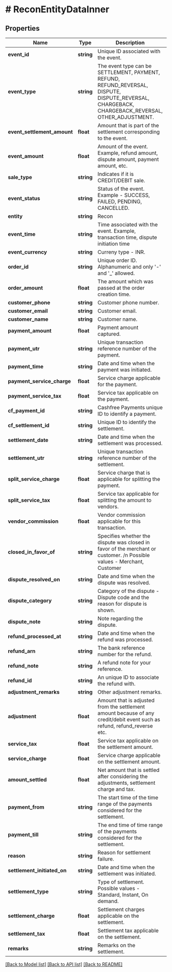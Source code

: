 # # ReconEntityDataInner

## Properties

Name | Type | Description | Notes
------------ | ------------- | ------------- | -------------
**event_id** | **string** | Unique ID associated with the event. | [optional]
**event_type** | **string** | The event type can be SETTLEMENT, PAYMENT, REFUND, REFUND_REVERSAL, DISPUTE, DISPUTE_REVERSAL, CHARGEBACK, CHARGEBACK_REVERSAL, OTHER_ADJUSTMENT. | [optional]
**event_settlement_amount** | **float** | Amount that is part of the settlement corresponding to the event. | [optional]
**event_amount** | **float** | Amount of the event. Example, refund amount, dispute amount, payment amount, etc. | [optional]
**sale_type** | **string** | Indicates if it is CREDIT/DEBIT sale. | [optional]
**event_status** | **string** | Status of the event. Example - SUCCESS, FAILED, PENDING, CANCELLED. | [optional]
**entity** | **string** | Recon | [optional]
**event_time** | **string** | Time associated with the event. Example, transaction time, dispute initiation time | [optional]
**event_currency** | **string** | Curreny type - INR. | [optional]
**order_id** | **string** | Unique order ID. Alphanumeric and only &#39;-&#39; and &#39;_&#39; allowed. | [optional]
**order_amount** | **float** | The amount which was passed at the order creation time. | [optional]
**customer_phone** | **string** | Customer phone number. | [optional]
**customer_email** | **string** | Customer email. | [optional]
**customer_name** | **string** | Customer name. | [optional]
**payment_amount** | **float** | Payment amount captured. | [optional]
**payment_utr** | **string** | Unique transaction reference number of the payment. | [optional]
**payment_time** | **string** | Date and time when the payment was initiated. | [optional]
**payment_service_charge** | **float** | Service charge applicable for the payment. | [optional]
**payment_service_tax** | **float** | Service tax applicable on the payment. | [optional]
**cf_payment_id** | **string** | Cashfree Payments unique ID to identify a payment. | [optional]
**cf_settlement_id** | **string** | Unique ID to identify the settlement. | [optional]
**settlement_date** | **string** | Date and time when the settlement was processed. | [optional]
**settlement_utr** | **string** | Unique transaction reference number of the settlement. | [optional]
**split_service_charge** | **float** | Service charge that is applicable for splitting the payment. | [optional]
**split_service_tax** | **float** | Service tax applicable for splitting the amount to vendors. | [optional]
**vendor_commission** | **float** | Vendor commission applicable for this transaction. | [optional]
**closed_in_favor_of** | **string** | Specifies whether the dispute was closed in favor of the merchant or customer. /n Possible values - Merchant, Customer | [optional]
**dispute_resolved_on** | **string** | Date and time when the dispute was resolved. | [optional]
**dispute_category** | **string** | Category of the dispute - Dispute code and the reason for dispute is shown. | [optional]
**dispute_note** | **string** | Note regarding the dispute. | [optional]
**refund_processed_at** | **string** | Date and time when the refund was processed. | [optional]
**refund_arn** | **string** | The bank reference number for the refund. | [optional]
**refund_note** | **string** | A refund note for your reference. | [optional]
**refund_id** | **string** | An unique ID to associate the refund with. | [optional]
**adjustment_remarks** | **string** | Other adjustment remarks. | [optional]
**adjustment** | **float** | Amount that is adjusted from the settlement amount because of any credit/debit event such as refund, refund_reverse etc. | [optional]
**service_tax** | **float** | Service tax applicable on the settlement amount. | [optional]
**service_charge** | **float** | Service charge applicable on the settlement amount. | [optional]
**amount_settled** | **float** | Net amount that is settled after considering the adjustments, settlement charge and tax. | [optional]
**payment_from** | **string** | The start time of the time range of the payments considered for the settlement. | [optional]
**payment_till** | **string** | The end time of time range of the payments considered for the settlement. | [optional]
**reason** | **string** | Reason for settlement failure. | [optional]
**settlement_initiated_on** | **string** | Date and time when the settlement was initiated. | [optional]
**settlement_type** | **string** | Type of settlement. Possible values - Standard, Instant, On demand. | [optional]
**settlement_charge** | **float** | Settlement charges applicable on the settlement. | [optional]
**settlement_tax** | **float** | Settlement tax applicable on the settlement. | [optional]
**remarks** | **string** | Remarks on the settlement. | [optional]

[[Back to Model list]](../../README.md#models) [[Back to API list]](../../README.md#endpoints) [[Back to README]](../../README.md)

